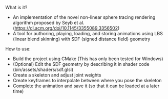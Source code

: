 What is it?
* An implementation of the novel non-linear sphere tracing rendering algorithm proposed by Seyb et al. (https://dl.acm.org/doi/10.1145/3355089.3356502)
* A tool for authoring, playing, loading, and storing animations using LBS (linear blend skinning) with SDF (signed distance field) geometry

How to use:
* Build the project using CMake (This has only been tested for Windows)
* (Optional) Edit the SDF geometry by describing it in shader code (bin/assets/shaders/sdf.glsl)
* Create a skeleton and adjust joint weights
* Create keyframes to interpolate between where you pose the skeleton
* Complete the animation and save it (so that it can be loaded at a later time)
